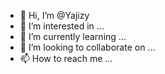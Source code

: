 - 👋 Hi, I’m @Yajizy
- 👀 I’m interested in ...
- 🌱 I’m currently learning ...
- 💞️ I’m looking to collaborate on ...
- 📫 How to reach me ...

<!---
Yajizy/Yajizy is a ✨ special ✨ repository because its `README.md` (this file) appears on your GitHub profile.
You can click the Preview link to take a look at your changes.
--->
